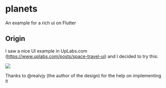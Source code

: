 # planets

An example for a rich ui on Flutter

## Origin

I saw a nice UI example in UpLabs.com (https://www.uplabs.com/posts/space-travel-ui) and I decided to try this:

![](https://cdn.dribbble.com/users/914722/screenshots/3426198/attachments/749973/treva_2x.png)

Thanks to @realvjy (the author of the design) for the help on implementing it


